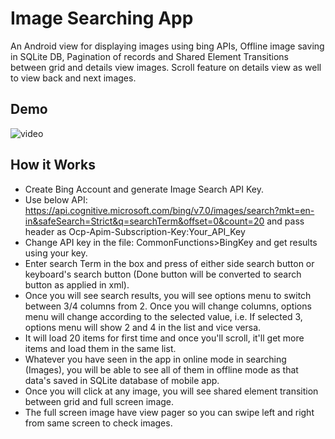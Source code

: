 # Image Searching App

An Android view for displaying images using bing APIs, Offline image saving in SQLite DB, Pagination of records and Shared Element Transitions between grid and details view images. Scroll feature on details view as well to view back and next images.

## Demo
![video](Video/video.gif)

## How it Works
* Create Bing Account and generate Image Search API Key. 
* Use below API:
https://api.cognitive.microsoft.com/bing/v7.0/images/search?mkt=en-in&safeSearch=Strict&q=searchTerm&offset=0&count=20
and pass header as Ocp-Apim-Subscription-Key:Your_API_Key
* Change API key in the file: CommonFunctions>BingKey and get results using your key.
* Enter search Term in the box and press of either side search button or keyboard's search button (Done button will be converted to search button as applied in xml).
* Once you will see search results, you will see options menu to switch between 3/4 columns from 2. Once you will change columns, options menu will change according to the selected value, i.e. If selected 3, options menu will show 2 and 4 in the list and vice versa.
* It will load 20 items for first time and once you'll scroll, it'll get more items and load them in the same list.
* Whatever you have seen in the app in online mode in searching (Images), you will be able to see all of them in offline mode as that data's saved in SQLite database of mobile app.
* Once you will click at any image, you will see shared element transition between grid and full screen image.
* The full screen image have view pager so you can swipe left and right from same screen to check images.

